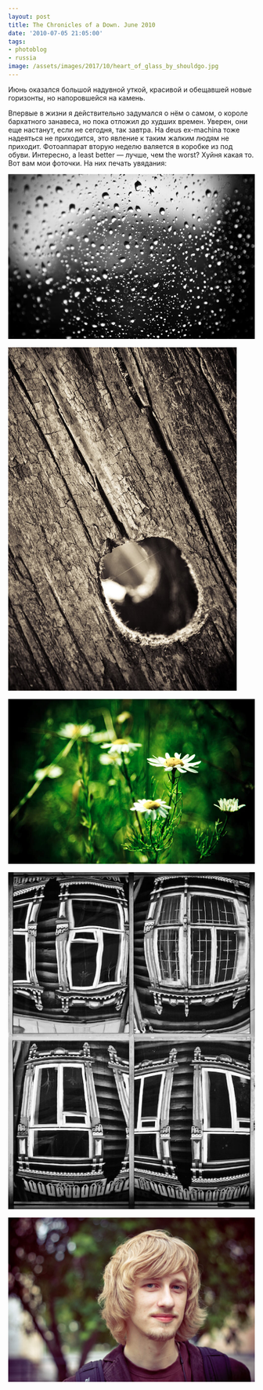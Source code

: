 ```yaml
---
layout: post
title: The Chronicles of a Down. June 2010
date: '2010-07-05 21:05:00'
tags:
- photoblog
- russia
image: /assets/images/2017/10/heart_of_glass_by_shouldgo.jpg
---
```


Июнь оказался большой надувной уткой,&nbsp;красивой и обещавшей новые горизонты,&nbsp;но напоровшейся на камень.

Впервые в жизни я действительно задумался о нём о самом,&nbsp;о короле бархатного занавеса, но пока отложил до худших времен. Уверен,&nbsp;они еще настанут,&nbsp;если не сегодня,&nbsp;так завтра. На deus ex-machina тоже надеяться не приходится, это явление к таким жалким людям не приходит. Фотоаппарат вторую неделю валяется в коробке из под обуви.&nbsp;Интересно,&nbsp;а least better — лучше, чем the worst? Хуйня какая то. Вот вам мои фоточки. На них печать увядания:

![Heart of glass, Дмитрий Афонин, 2010](/assets/images/2017/10/heart_of_glass_by_shouldgo.jpg)

![Holes n Wrinkles, Дмитрий Афонин, 2010](/assets/images/2017/10/IMG_0595.jpg)

![Glowers, Дмитрий Афонин, 2010](/assets/images/2017/10/glowers_by_shouldgo.jpg)

![Windowfil, Дмитрий Афонин, 2010](/assets/images/2017/10/IMG_9348-1.jpg)

![The last moment of happiness, Дмитрий Афонин, 2010](/assets/images/2017/10/IMG_2552.jpg)

